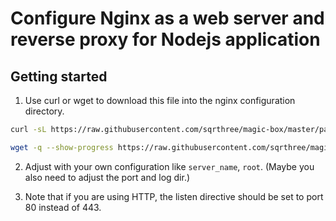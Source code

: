 # Configure Nginx as a web server and reverse proxy for Nodejs application

## Getting started

1. Use curl or wget to download this file into the nginx configuration directory.

```bash
curl -sL https://raw.githubusercontent.com/sqrthree/magic-box/master/packages/nginx-to-node/app.conf -o app.conf && echo "\033[32m[✔]\033[0m Done."
```

```bash
wget -q --show-progress https://raw.githubusercontent.com/sqrthree/magic-box/master/packages/nginx-to-node/app.conf -O app.conf && echo "\033[32m[✔]\033[0m Done."
```

2. Adjust with your own configuration like `server_name`, `root`. (Maybe you also need to adjust the port and log dir.)

3. Note that if you are using HTTP, the listen directive should be set to port 80 instead of 443.
